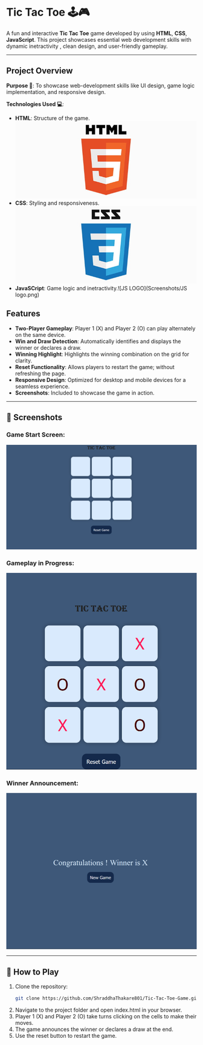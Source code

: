 # Tic Tac Toe 🕹️🎮

A fun and interactive **Tic Tac Toe** game developed by using **HTML**, **CSS**, **JavaScript**. This project showcases essential web development skills with dynamic inetractivity , clean design, and user-friendly gameplay.

---

## Project Overview

**Purpose 🎯**: To showcase web-development skills like UI design, game logic implementation, and responsive design.

**Technologies Used 💻**:
- **HTML**: Structure of the game.![HTML5 LOGO](Screenshots/HTML5-Logo.jpg)
- **CSS**: Styling and responsiveness.![CSS3 LOGO](Screenshots/CSS3-Logo.jpg)
- **JavaSCript**: Game logic and inetractivity.![JS LOGO](Screenshots/JS logo.png)

## Features 
- **Two-Player Gameplay**: Player 1 (X) and Player 2 (O) can play alternately on the same device.
- **Win and Draw Detection**: Automatically identifies and displays the winner or declares a draw.
- **Winning Highlight**: Highlights the winning combination on the grid for clarity.
- **Reset Functionality**: Allows players to restart the game; without refreshing the page.
- **Responsive Design**: Optimized for desktop and mobile devices for a seamless experience.
- **Screenshots**: Included to showcase the game in action.

---

## 📸 Screenshots 
### Game Start Screen: 
![Game Start](Screenshots/SS1.png)

### Gameplay in Progress:
![Gameplay](Screenshots/SS2.png)

### Winner Announcement:
![Winner](Screenshots/SS3.png)

---

## 📜 How to Play
1. Clone the repository:
   ```bash
   git clone https://github.com/ShraddhaThakare801/Tic-Tac-Toe-Game.git

2. Navigate to the project folder and open index.html in your browser.
3. Player 1 (X) and Player 2 (O) take turns clicking on the cells to make their moves.
4. The game announces the winner or declares a draw at the end.
5. Use the reset button to restart the game.






